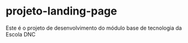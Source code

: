 # projeto-landing-page
Este é o projeto de desenvolvimento do módulo base de tecnologia da Escola DNC
